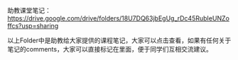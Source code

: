 
助教课堂笔记：https://drive.google.com/drive/folders/18U7DQ63jbEgUg_rDc45RubIeUNZoffcs?usp=sharing

以上Folder中是助教给大家提供的课程笔记，大家可以点击查看，如果有任何关于笔记的comments，大家可以直接标记在里面，便于同学们互相交流建议。
